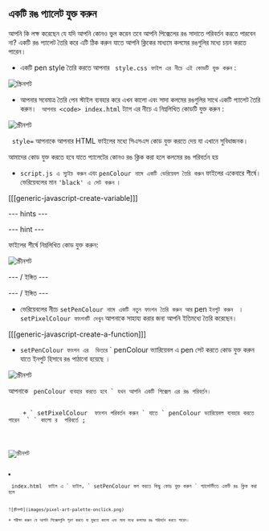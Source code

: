 ## একটি রঙ প্যালেট যুক্ত করুন

আপনি কি লক্ষ করেছেন যে যদি আপনি কোনও ভুল করেন তবে আপনি পিক্সেলের রঙ সাদাতে পরিবর্তন করতে পারবেন না? একটি রঙ প্যালেট তৈরি করে এটি ঠিক করুন যাতে আপনি ক্লিকের মাধ্যমে কলমের রঙগুলির মধ্যে চয়ন করতে পারেন।

+ একটি pen style তৈরি করতে আপনার `  style.css ফাইল এর নীচে এই কোডটি যুক্ত করুন ` :

![স্ক্রিনশট](images/pixel-art-pen.png)

+ আপনার সবেমাত্র তৈরি পেন স্টাইল ব্যবহার করে এখন কালো এবং সাদা কলমের রঙগুলির সাথে একটি প্যালেট তৈরি করুন। ` আপনার <code> index.html` ট্যাগ এর নীচে এ নিম্নলিখিত কোডটি যুক্ত করুন </code> :

![স্ক্রীনশট](images/pixel-art-palette.png)

` style=` আপনাকে আপনার HTML ফাইলের মধ্যে সিএসএস কোড যুক্ত করতে দেয় যা এখানে সুবিধাজনক।

আমাদের কোড যুক্ত করতে হবে যাতে প্যালেটের কোনও রঙ ক্লিক করা হলে কলমের রঙ পরিবর্তন হয় 

+ ` script.js এ স্যুইচ করুন ` এবং ` penColour নামে একটি ভেরিয়েবল তৈরি করুন ` ফাইলের একেবারে শীর্ষে। ভেরিয়েবলের মান ` 'black' এ সেট করুন ` ।

[[[generic-javascript-create-variable]]]

\--- hints \---

\--- hint \---

ফাইলের শীর্ষে নিম্নলিখিত কোড যুক্ত করুন:

![স্ক্রীনশট](images/pixel-art-pencolour.png)

\--- / ইঙ্গিত \---

\--- / ইঙ্গিত \---

+ ভেরিয়েবলের নীচে ` setPenColour নামে একটি নতুন ফাংশন তৈরি করুন আর ` pen ` ইনপুট করুন  ` । ` setPixelColour ফাংশনটি দেখুন ` আপনাকে সাহায্য করার জন্য আপনি ইতিমধ্যে তৈরি করেছেন।

[[[generic-javascript-create-a-function]]]

+ ` setPenColour ফাংশন এর  ভিতরে ` ` penColour ভ্যারিয়েবল এ pen  সেট করতে কোড যুক্ত করুন যাতে ইনপুট  হিসাবে রঙ পাঠানো হয়েছে ।</li>
</ul>

<p><img src="images/pixel-art-set-pen.png" alt="স্ক্রীনশট" /></p>

<p>আপনাকে <code> penColour ব্যবহার করতে হবে ` যখন আপনি একটি পিক্সেল এর রঙ পরিবর্তন।</p> 
    + ` setPixelColour  ফাংশন পরিবর্তন করুন ` যাতে ` penColour ভ্যারিয়েবল ব্যবহার করতে পারেন  ` ` কালো র  পরিবর্তে ;</p>

<p><img src="images/pixel-art-use-pen.png" alt="স্ক্রীনশট" /></p></li>
<li><p><code> index.html  ফাইল এ ` ফাইল, ` setPenColour কল করতে কিছু কোড যুক্ত করুন ` প্যালেটটিতে একটি রঙ ক্লিক করা হলে
    
    ![স্ক্রীনশট](images/pixel-art-palette-onclick.png)
    
    + পরীক্ষা করুন যে আপনি পিক্সেলগুলি পূরণ করতে বা মুছতে কালো এবং সাদা মধ্যে কলমের রঙ পরিবর্তন করতে পারেন।
